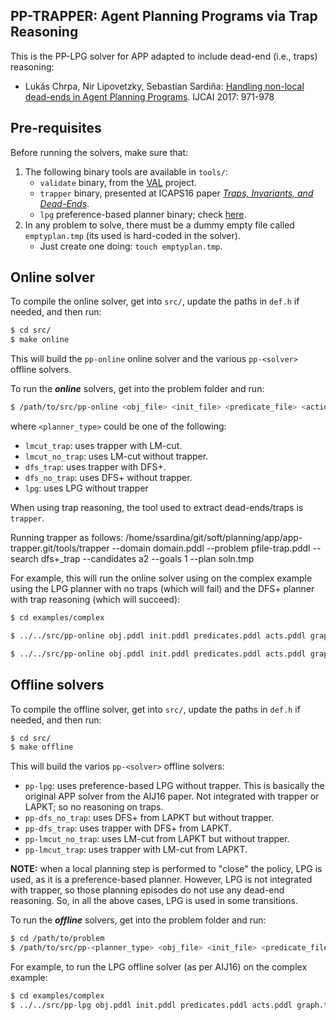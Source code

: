 ## PP-TRAPPER: Agent Planning Programs via Trap Reasoning

This is the PP-LPG solver for APP adapted to include dead-end (i.e., traps) reasoning:

* Lukás Chrpa, Nir Lipovetzky, Sebastian Sardiña: [Handling non-local dead-ends in Agent Planning Programs](https://www.ijcai.org/Proceedings/2017/135). IJCAI 2017: 971-978

## Pre-requisites

Before running the solvers, make sure that:

1. The following binary tools are available in `tools/`:
   - `validate` binary, from the [VAL](https://github.com/KCL-Planning/VAL) project.
   - `trapper` binary, presented at ICAPS16 paper [_Traps, Invariants, and Dead-Ends_](https://www.aaai.org/ocs/index.php/ICAPS/ICAPS16/paper/view/13190).
   - `lpg` preference-based planner binary; check [here](https://lpg.unibs.it/).
2. In any problem to solve, there must be a dummy empty file called `emptyplan.tmp` (its used is hard-coded in the solver).
     * Just create one doing:  `touch emptyplan.tmp`.
  
## Online solver

To compile the online solver, get into `src/`, update the paths in `def.h` if needed, and then run:

```bash
$ cd src/
$ make online
```

This will build the `pp-online` online solver and the various `pp-<solver>` offline solvers.

To run the **_online_** solvers, get into the problem folder and run:

```bash
$ /path/to/src/pp-online <obj_file> <init_file> <predicate_file> <action_file> <graph_file> <seed> <planner_type>
```

where `<planner_type>` could be one of the following:

* `lmcut_trap`: uses trapper with LM-cut.
* `lmcut_no_trap`: uses LM-cut without trapper.
* `dfs_trap`: uses trapper with DFS+.
* `dfs_no_trap`: uses DFS+ without trapper.
* `lpg`: uses LPG without trapper

When using trap reasoning, the tool used to extract dead-ends/traps is `trapper`.

Running trapper as follows: /home/ssardina/git/soft/planning/app/app-trapper.git/tools/trapper --domain domain.pddl --problem pfile-trap.pddl --search dfs+_trap --candidates a2 --goals 1 --plan soln.tmp

For example, this will run the online solver using on the complex example using the LPG planner with no traps (which will fail) and the DFS+ planner with trap reasoning (which will succeed):

```bash
$ cd examples/complex

$ ../../src/pp-online obj.pddl init.pddl predicates.pddl acts.pddl graph.txt 123 lpg

$ ../../src/pp-online obj.pddl init.pddl predicates.pddl acts.pddl graph.txt 123 dsf_trap
```

## Offline solvers

To compile the offline solver, get into `src/`, update the paths in `def.h` if needed, and then run:

```bash
$ cd src/
$ make offline
```

This will build the varios `pp-<solver>` offline solvers:

* `pp-lpg`: uses preference-based LPG without trapper. This is basically the original APP solver from the AIJ16 paper. Not integrated with trapper or LAPKT; so no reasoning on traps.
* `pp-dfs_no_trap`: uses DFS+ from LAPKT but without trapper.
* `pp-dfs_trap`: uses trapper with DFS+ from LAPKT.
* `pp-lmcut_no_trap`: uses LM-cut from LAPKT but without trapper.
* `pp-lmcut_trap`: uses trapper with LM-cut from LAPKT.

**NOTE:** when a local planning step is performed to "close" the policy, LPG is used, as it is a preference-based planner. However, LPG is not integrated with trapper, so those planning episodes do not use any dead-end reasoning. So, in all the above cases, LPG is used in some transitions.

To run the **_offline_** solvers, get into the problem folder and run:

```bash
$ cd /path/to/problem
$ /path/to/src/pp-<planner_type> <obj_file> <init_file> <predicate_file> <action_file> <graph_file> <seed>
```

For example, to run the LPG offline solver (as per AIJ16) on the complex example:

```bash
$ cd examples/complex
$ ../../src/pp-lpg obj.pddl init.pddl predicates.pddl acts.pddl graph.txt 123
```
